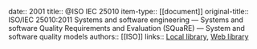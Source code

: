 date:: 2001
title:: @ISO IEC 25010
item-type:: [[document]]
original-title:: ISO/IEC 25010:2011 Systems and software engineering — Systems and software Quality Requirements and Evaluation (SQuaRE) — System and software quality models
authors:: [[ISO]]
links:: [Local library](zotero://select/library/items/7NYXZX7T), [Web library](https://www.zotero.org/users/6520516/items/7NYXZX7T)
